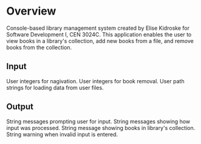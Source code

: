 # Overview
Console-based library management system created by Elise Kidroske for Software Development I, CEN 3024C. This application enables the user to view books in a library's collection, add new books from a file, and remove books from the collection. 

## Input
User integers for nagivation.
User integers for book removal.
User path strings for loading data from user files.

## Output
String messages prompting user for input.
String messages showing how input was processed.
String message showing books in library's collection.
String warning when invalid input is entered.
